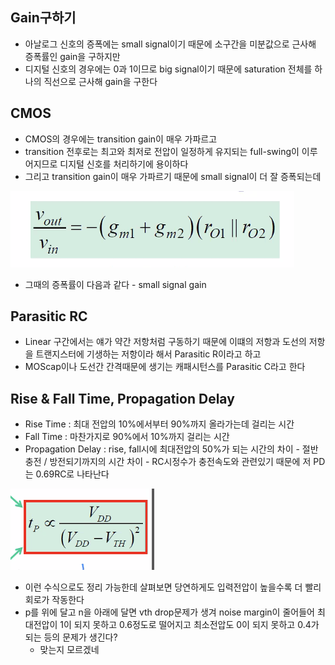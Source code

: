 ## Gain구하기

- 아날로그 신호의 증폭에는 small signal이기 때문에 소구간을 미분값으로 근사해 증폭률인 gain을 구하지만
- 디지털 신호의 경우에는 0과 1이므로 big signal이기 때문에 saturation 전체를 하나의 직선으로 근사해 gain을 구한다

## CMOS

- CMOS의 경우에는 transition gain이 매우 가파르고
- transition 전후로는 최고와 최저로 전압이 일정하게 유지되는 full-swing이 이루어지므로 디지털 신호를 처리하기에 용이하다
- 그리고 transition gain이 매우 가파르기 때문에 small signal이 더 잘 증폭되는데

![CMOS%2015e92fe0815a4f74b2fd6c3585dfefc3/image1.png](microelectronics.spring.2021.cse.cnu.ac.kr/images/15_15e92fe0815a4f74b2fd6c3585dfefc3/image1.png)

- 그때의 증폭률이 다음과 같다 - small signal gain

## Parasitic RC

- Linear 구간에서는 얘가 약간 저항처럼 구동하기 때문에 이떄의 저항과 도선의 저항을 트랜지스터에 기생하는 저항이라 해서 Parasitic R이라고 하고
- MOScap이나 도선간 간격때문에 생기는 캐패시턴스를 Parasitic C라고 한다

## Rise & Fall Time, Propagation Delay

- Rise Time : 최대 전압의 10%에서부터 90%까지 올라가는데 걸리는 시간
- Fall Time : 마찬가지로 90%에서 10%까지 걸리는 시간
- Propagation Delay : rise, fall시에 최대전압의 50%가 되는 시간의 차이 - 절반 충전 / 방전되기까지의 시간 차이 - RC시정수가 충전속도와 관련있기 때문에 저 PD는 0.69RC로 나타난다

![CMOS%2015e92fe0815a4f74b2fd6c3585dfefc3/image2.png](microelectronics.spring.2021.cse.cnu.ac.kr/images/15_15e92fe0815a4f74b2fd6c3585dfefc3/image2.png)

- 이런 수식으로도 정리 가능한데 살펴보면 당연하게도 입력전압이 높을수록 더 빨리 회로가 작동한다
- p를 위에 달고 n을 아래에 달면 vth drop문제가 생겨 noise margin이 줄어들어 최대전압이 1이 되지 못하고 0.6정도로 떨어지고 최소전압도 0이 되지 못하고 0.4가 되는 등의 문제가 생긴다?
	- 맞는지 모르겠네